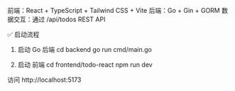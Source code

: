 前端：React + TypeScript + Tailwind CSS + Vite
后端：Go + Gin + GORM
数据交互：通过 /api/todos REST API

✅ 启动流程
1. 启动 Go 后端
cd backend
go run cmd/main.go

2. 启动 前端
cd frontend/todo-react
npm run dev

访问 http://localhost:5173
